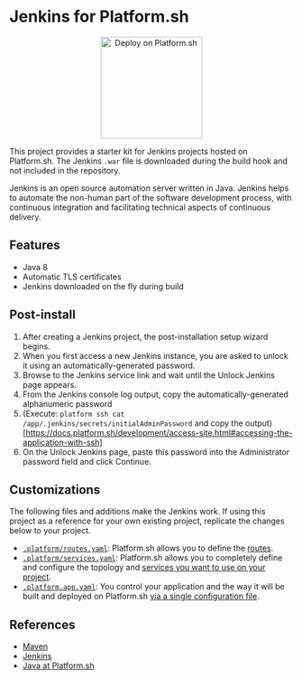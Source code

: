 # Jenkins for Platform.sh

<p align="center">
<a href="https://console.platform.sh/projects/create-project?template=https://raw.githubusercontent.com/platformsh/template-builder/master/templates/jenkins/.platform.template.yaml&utm_content=jenkins&utm_source=github&utm_medium=button&utm_campaign=deploy_on_platform">
    <img src="https://platform.sh/images/deploy/lg-blue.svg" alt="Deploy on Platform.sh" width="180px" />
</a>
</p>

This project provides a starter kit for Jenkins projects hosted on Platform.sh.  The Jenkins `.war` file is downloaded during the build hook and not included in the repository.

Jenkins is an open source automation server written in Java. Jenkins helps to automate the non-human part of the software development process, with continuous integration and facilitating technical aspects of continuous delivery.

## Features

* Java 8
* Automatic TLS certificates
* Jenkins downloaded on the fly during build

## Post-install

1. After creating a Jenkins project, the post-installation setup wizard begins.
2. When you first access a new Jenkins instance, you are asked to unlock it using an automatically-generated password.
3. Browse to the Jenkins service link and wait until the Unlock Jenkins page appears.
4. From the Jenkins console log output, copy the automatically-generated alphanumeric password
5. (Execute: `platform ssh cat /app/.jenkins/secrets/initialAdminPassword` and copy the output)[https://docs.platform.sh/development/access-site.html#accessing-the-application-with-ssh]
6. On the Unlock Jenkins page, paste this password into the Administrator password field and click Continue.

## Customizations

The following files and additions make the Jenkins work.  If using this project as a reference for your own existing project, replicate the changes below to your project.

* [`.platform/routes.yaml`](.platform/routes.yaml): Platform.sh allows you to define the [routes](https://docs.platform.sh/configuration/routes.html).
* [`.platform/services.yaml`](.platform/services.yaml):  Platform.sh allows you to completely define and configure the topology and [services you want to use on your project](https://docs.platform.sh/configuration/services.html).
* [`.platform.app.yaml`](.platform.app.yaml): You control your application and the way it will be built and deployed on Platform.sh [via a single configuration file](https://docs.platform.sh/configuration/app-containers.html).

## References

* [Maven](https://maven.apache.org/)
* [Jenkins](https://jenkins.io/)
* [Java at Platform.sh](https://docs.platform.sh/languages/java.html)
